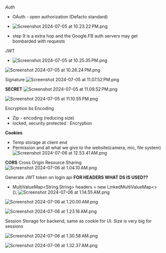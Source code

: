 *Auth*

- OAuth - open authorization (Defacto standard)
- ![Screenshot 2024-07-05 at 10.23.22 PM.png](images%2FScreenshot%202024-07-05%20at%2010.23.22%E2%80%AFPM.png)

- step 9 is a extra hop and the Google.FB auth servers may get bombarded with requests

JWT

- ![Screenshot 2024-07-05 at 10.25.35 PM.png](images%2FScreenshot%202024-07-05%20at%2010.25.35%E2%80%AFPM.png)

![Screenshot 2024-07-05 at 10.26.24 PM.png](images%2FScreenshot%202024-07-05%20at%2010.26.24%E2%80%AFPM.png)


Signature
![Screenshot 2024-07-05 at 11.07.52 PM.png](images%2FScreenshot%202024-07-05%20at%2011.07.52%E2%80%AFPM.png)

**SECRET**
![Screenshot 2024-07-05 at 11.09.52 PM.png](images%2FScreenshot%202024-07-05%20at%2011.09.52%E2%80%AFPM.png)


![Screenshot 2024-07-05 at 11.10.55 PM.png](images%2FScreenshot%202024-07-05%20at%2011.10.55%E2%80%AFPM.png)

Encryption bs Encoding
- Zip - encoding (reducing size)
- locked, security protected : Encryption


**Cookies**
-  Temp storage at client end
- Permission and all what we give to the website(camera, mic, file system)
![Screenshot 2024-07-06 at 12.53.41 AM.png](images%2FScreenshot%202024-07-06%20at%2012.53.41%E2%80%AFAM.png)

**CORS**
Cross Origin Resource Sharing
![Screenshot 2024-07-06 at 1.04.10 AM.png](images%2FScreenshot%202024-07-06%20at%201.04.10%E2%80%AFAM.png)


Generate JWT token on login api
**FOR HEADERS WHAT DS IS USED??**
- MultiValueMap<String,String> headers = new LinkedMultiValueMap<>();
![Screenshot 2024-07-06 at 1.14.55 AM.png](images%2FScreenshot%202024-07-06%20at%201.14.55%E2%80%AFAM.png)

![Screenshot 2024-07-06 at 1.20.00 AM.png](images%2FScreenshot%202024-07-06%20at%201.20.00%E2%80%AFAM.png)

![Screenshot 2024-07-06 at 1.23.16 AM.png](images%2FScreenshot%202024-07-06%20at%201.23.16%E2%80%AFAM.png)


Session
Storage for backend, same as cookie for UI. Size is very big for sessions

![Screenshot 2024-07-06 at 1.30.58 AM.png](images%2FScreenshot%202024-07-06%20at%201.30.58%E2%80%AFAM.png)


![Screenshot 2024-07-06 at 1.32.37 AM.png](images%2FScreenshot%202024-07-06%20at%201.32.37%E2%80%AFAM.png)






























